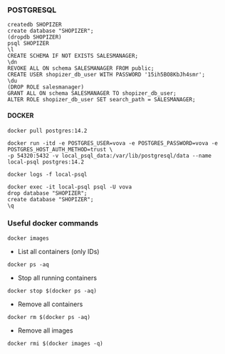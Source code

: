 ### POSTGRESQL

```
createdb SHOPIZER
create database "SHOPIZER";
(dropdb SHOPIZER)
psql SHOPIZER
\l
CREATE SCHEMA IF NOT EXISTS SALESMANAGER;
\dn
REVOKE ALL ON schema SALESMANAGER FROM public;
CREATE USER shopizer_db_user WITH PASSWORD '15ih5BO8KbJh4smr';
\du
(DROP ROLE salesmanager)
GRANT ALL ON schema SALESMANAGER TO shopizer_db_user;
ALTER ROLE shopizer_db_user SET search_path = SALESMANAGER;
```

#### DOCKER

```
docker pull postgres:14.2
```

```
docker run -itd -e POSTGRES_USER=vova -e POSTGRES_PASSWORD=vova -e POSTGRES_HOST_AUTH_METHOD=trust \
-p 54320:5432 -v local_psql_data:/var/lib/postgresql/data --name local-psql postgres:14.2
```

```
docker logs -f local-psql
```

```
docker exec -it local-psql psql -U vova
drop database "SHOPIZER";
create database "SHOPIZER";
\q
```

### Useful docker commands

```
docker images
```

- List all containers (only IDs)

```
docker ps -aq
```

- Stop all running containers

```
docker stop $(docker ps -aq)
```

- Remove all containers

```
docker rm $(docker ps -aq)
```

- Remove all images

```
docker rmi $(docker images -q)
```
